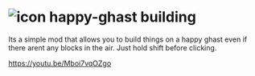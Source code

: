 
# ![icon](https://github.com/user-attachments/assets/72008879-3a4a-4010-a439-b0f95697d72e) happy-ghast building

Its a simple mod that allows you to build things on a happy ghast even if there arent any blocks in the air. Just hold shift before clicking.

https://youtu.be/Mboi7vqOZgo
